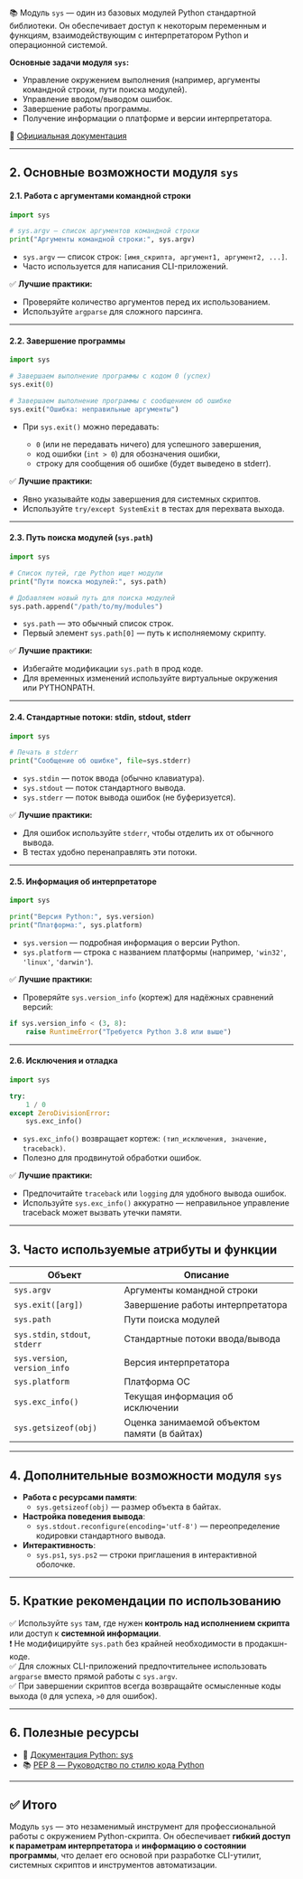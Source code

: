 📚 Модуль `sys` — один из базовых модулей Python стандартной библиотеки. Он обеспечивает доступ к некоторым переменным и функциям, взаимодействующим с интерпретатором Python и операционной системой.

**Основные задачи модуля `sys`:**

- Управление окружением выполнения (например, аргументы командной строки, пути поиска модулей).
- Управление вводом/выводом ошибок.
- Завершение работы программы.
- Получение информации о платформе и версии интерпретатора.

🔗 [Официальная документация](https://docs.python.org/3/library/sys.html)

---

## 2. Основные возможности модуля `sys`

#### 2.1. Работа с аргументами командной строки

```python
import sys

# sys.argv — список аргументов командной строки
print("Аргументы командной строки:", sys.argv)
```

- `sys.argv` — список строк: `[имя_скрипта, аргумент1, аргумент2, ...]`.
- Часто используется для написания CLI-приложений.

✅ **Лучшие практики:**

- Проверяйте количество аргументов перед их использованием.
- Используйте `argparse` для сложного парсинга.

---

#### 2.2. Завершение программы

```python
import sys

# Завершаем выполнение программы с кодом 0 (успех)
sys.exit(0)

# Завершаем выполнение программы с сообщением об ошибке
sys.exit("Ошибка: неправильные аргументы")
```

- При `sys.exit()` можно передавать:
    
    - `0` (или не передавать ничего) для успешного завершения,
    - код ошибки (`int > 0`) для обозначения ошибки,
    - строку для сообщения об ошибке (будет выведено в stderr).

✅ **Лучшие практики:**

- Явно указывайте коды завершения для системных скриптов.
- Используйте `try/except SystemExit` в тестах для перехвата выхода.

---

#### 2.3. Путь поиска модулей (`sys.path`)

```python
import sys

# Список путей, где Python ищет модули
print("Пути поиска модулей:", sys.path)

# Добавляем новый путь для поиска модулей
sys.path.append("/path/to/my/modules")
```

- `sys.path` — это обычный список строк.
- Первый элемент `sys.path[0]` — путь к исполняемому скрипту.

✅ **Лучшие практики:**

- Избегайте модификации `sys.path` в прод коде.
- Для временных изменений используйте виртуальные окружения или PYTHONPATH.

---

#### 2.4. Стандартные потоки: stdin, stdout, stderr

```python
import sys

# Печать в stderr
print("Сообщение об ошибке", file=sys.stderr)
```

- `sys.stdin` — поток ввода (обычно клавиатура).
- `sys.stdout` — поток стандартного вывода.
- `sys.stderr` — поток вывода ошибок (не буферизуется).

✅ **Лучшие практики:**

- Для ошибок используйте `stderr`, чтобы отделить их от обычного вывода.
- В тестах удобно перенаправлять эти потоки.

---

#### 2.5. Информация об интерпретаторе

```python
import sys

print("Версия Python:", sys.version)
print("Платформа:", sys.platform)
```

- `sys.version` — подробная информация о версии Python.
- `sys.platform` — строка с названием платформы (например, `'win32'`, `'linux'`, `'darwin'`).

✅ **Лучшие практики:**

- Проверяйте `sys.version_info` (кортеж) для надёжных сравнений версий:

```python
if sys.version_info < (3, 8):
    raise RuntimeError("Требуется Python 3.8 или выше")
```

---

#### 2.6. Исключения и отладка

```python
import sys

try:
    1 / 0
except ZeroDivisionError:
    sys.exc_info()
```

- `sys.exc_info()` возвращает кортеж: `(тип_исключения, значение, traceback)`.
- Полезно для продвинутой обработки ошибок.

✅ **Лучшие практики:**

- Предпочитайте `traceback` или `logging` для удобного вывода ошибок.
- Используйте `sys.exc_info()` аккуратно — неправильное управление traceback может вызвать утечки памяти.

---

## 3. Часто используемые атрибуты и функции

|Объект|Описание|
|---|---|
|`sys.argv`|Аргументы командной строки|
|`sys.exit([arg])`|Завершение работы интерпретатора|
|`sys.path`|Пути поиска модулей|
|`sys.stdin`, `stdout`, `stderr`|Стандартные потоки ввода/вывода|
|`sys.version`, `version_info`|Версия интерпретатора|
|`sys.platform`|Платформа ОС|
|`sys.exc_info()`|Текущая информация об исключении|
|`sys.getsizeof(obj)`|Оценка занимаемой объектом памяти (в байтах)|

---

## 4. Дополнительные возможности модуля `sys`

- **Работа с ресурсами памяти**:
    - `sys.getsizeof(obj)` — размер объекта в байтах.
- **Настройка поведения вывода**:
    - `sys.stdout.reconfigure(encoding='utf-8')` — переопределение кодировки стандартного вывода.
- **Интерактивность**:
    - `sys.ps1`, `sys.ps2` — строки приглашения в интерактивной оболочке.

---

## 5. Краткие рекомендации по использованию

✅ Используйте `sys` там, где нужен **контроль над исполнением скрипта** или доступ к **системной информации**.  
❗ Не модифицируйте `sys.path` без крайней необходимости в продакшн-коде.  
✅ Для сложных CLI-приложений предпочтительнее использовать `argparse` вместо прямой работы с `sys.argv`.  
✅ При завершении скриптов всегда возвращайте осмысленные коды выхода (`0` для успеха, `>0` для ошибок).

---

## 6. Полезные ресурсы

- 🔗 [Документация Python: sys](https://docs.python.org/3/library/sys.html)
- 📚 [PEP 8 — Руководство по стилю кода Python](https://peps.python.org/pep-0008/)

---

## ✅ Итого

Модуль `sys` — это незаменимый инструмент для профессиональной работы с окружением Python-скрипта. Он обеспечивает **гибкий доступ к параметрам интерпретатора** и **информацию о состоянии программы**, что делает его основой при разработке CLI-утилит, системных скриптов и инструментов автоматизации.
